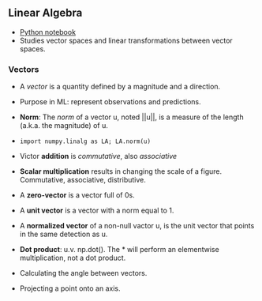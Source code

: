 ## Linear Algebra
* [Python notebook](https://github.com/ageron/handson-ml2/blob/master/math_linear_algebra.ipynb)
* Studies vector spaces and linear transformations between vector spaces.

### Vectors
* A *vector* is a quantity defined by a magnitude and a direction.
* Purpose in ML: represent observations and predictions.

* **Norm**: The *norm* of a vector u, noted ||u||, is a measure of the length (a.k.a. the magnitude) of u.
* `import numpy.linalg as LA; LA.norm(u)`

* Victor **addition** is *commutative*, also *associative*
* **Scalar multiplication** results in changing the scale of a figure. Commutative, associative, distributive.
* A **zero-vector** is a vector full of 0s.
* A **unit vector** is a vector with a norm equal to 1.
* A **normalized vector** of a non-null vactor u, is the unit vector that points in the same detection as u.

* **Dot product**: u.v. np.dot(). The * will perform an elementwise multiplication, not a dot product.
* Calculating the angle between vectors.
* Projecting a point onto an axis.
